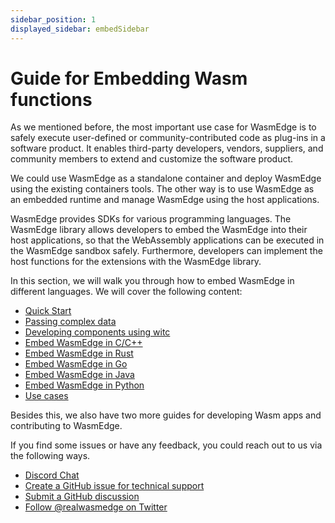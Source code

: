 ```yaml
---
sidebar_position: 1
displayed_sidebar: embedSidebar
---
```


# Guide for Embedding Wasm functions

As we mentioned before, the most important use case for WasmEdge is to safely execute user-defined or community-contributed code as plug-ins in a software product. It enables third-party developers, vendors, suppliers, and community members to extend and customize the software product.

We could use WasmEdge as a standalone container and deploy WasmEdge using the existing containers tools. The other way is to use WasmEdge as an embedded runtime and manage WasmEdge using the host applications.

WasmEdge provides SDKs for various programming languages. The WasmEdge library allows developers to embed the WasmEdge into their host applications, so that the WebAssembly applications can be executed in the WasmEdge sandbox safely. Furthermore, developers can implement the host functions for the extensions with the WasmEdge library.

In this section, we will walk you through how to embed WasmEdge in different languages. We will cover the following content:

* [Quick Start](../category/quick-start)
* [Passing complex data](../category/passing-complex-data)
* [Developing components using witc](./witc)
* [Embed WasmEdge in C/C++](../category/wasmedge-c-api)
* [Embed WasmEdge in Rust](../category/wasmedge-rust-sdk)
* [Embed WasmEdge in Go](../category/wasmedge-go-sdk)
* [Embed WasmEdge in Java](../category/wasmedge-java-sdk)
* [Embed WasmEdge in Python](../category/wasmedge-python-sdk)
* [Use cases](../category/wasmedge-use-cases)


Besides this, we also have two more guides for developing Wasm apps and contributing to WasmEdge.

If you find some issues or have any feedback, you could reach out to us via the following ways.

* [Discord Chat](https://discord.gg/U4B5sFTkFc)
* [Create a GitHub issue for technical support](https://github.com/WasmEdge/WasmEdge/issues)
* [Submit a GitHub discussion](https://github.com/WasmEdge/WasmEdge/discussions)
* [Follow @realwasmedge on Twitter](https://twitter.com/realwasmedge)